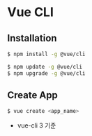 # Vue CLI

## Installation

```bash
$ npm install -g @vue/cli
```

```bash
$ npm update -g @vue/cli
$ npm upgrade -g @vue/cli
```

## Create App
```bash
$ vue create <app_name>
```
- vue-cli 3 기준